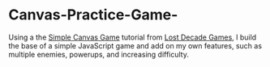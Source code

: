 # Canvas-Practice-Game-
Using a the <a href="https://github.com/lostdecade/simple_canvas_game">Simple Canvas Game</a> tutorial from <a href="https://github.com/lostdecade">Lost Decade Games</a>, I build the base of a simple JavaScript game and add on my own features, such as multiple enemies, powerups, and increasing difficulty.
